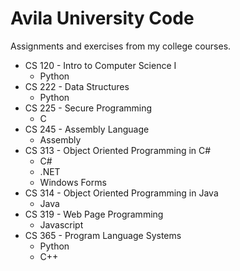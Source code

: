 # Avila University Code

Assignments and exercises from my college courses.

- CS 120 - Intro to Computer Science I
  - Python
- CS 222 - Data Structures
  - Python
- CS 225 - Secure Programming
  - C
- CS 245 - Assembly Language
  - Assembly
- CS 313 - Object Oriented Programming in C#
  - C#
  - .NET
  - Windows Forms
- CS 314 - Object Oriented Programming in Java
  - Java
- CS 319 - Web Page Programming
  - Javascript
- CS 365 - Program Language Systems
  - Python
  - C++
